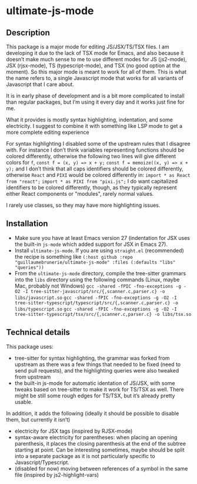 ultimate-js-mode
================

Description
-----------

This package is a major mode for editing JS/JSX/TS/TSX files. I am developing it
due to the lack of TSX mode for Emacs, and also because it doesn’t make much
sense to me to use different modes for JS (js2-mode), JSX (rjsx-mode), TS
(typescript-mode), and TSX (no good option at the moment). So this major mode is
meant to work for all of them. This is what the name refers to, a single
Javascript mode that works for all variants of Javascript that I care about.

It is in early phase of development and is a bit more complicated to install
than regular packages, but I’m using it every day and it works just fine for me.

What it provides is mostly syntax highlighting, indentation, and some
electricity. I suggest to combine it with something like LSP mode to get a more
complete editing experience

For syntax highlighting I disabled some of the upstream rules that I disagree
with. For instance I don’t think variables representing functions should be
colored differently, otherwise the following two lines will give different
colors for `f`,
`const f = (x, y) => x + y;`
`const f = memoize((x, y) => x + y);`
and I don’t think that all caps identifiers should be colored differently,
otherwise `React` and `PIXI` would be colored differently in:
`import * as React from "react";`
`import * as PIXI from "pixi.js";`
I do want capitalized identifiers to be colored differently, though, as they
typically represent either React components or "modules", rarely normal values.

I rarely use classes, so they may have more highlighting issues.


Installation
------------

- Make sure you have at least Emacs version 27 (indentation for JSX uses the
  built-in `js-mode` which added support for JSX in Emacs 27).
- Install `ultimate-js-mode`. If you are using `straight.el` (recommended) the recipe is something
  like `(:host github :repo "guillaumebrunerie/ultimate-js-mode" :files (:defaults "libs" "queries"))`
- From the `ultimate-js-mode` directory, compile the tree-sitter grammars into
  the `libs` directory using the following commands (Linux, maybe Mac, probably
  not Windows)
  `gcc -shared -fPIC -fno-exceptions -g -O2 -I tree-sitter-javascript/src/{,scanner.c,parser.c} -o libs/javascript.so`
  `gcc -shared -fPIC -fno-exceptions -g -O2 -I tree-sitter-typescript/typescript/src/{,scanner.c,parser.c} -o libs/typescript.so`
  `gcc -shared -fPIC -fno-exceptions -g -O2 -I tree-sitter-typescript/tsx/src/{,scanner.c,parser.c} -o libs/tsx.so`


Technical details
-----------------

This package uses:
- tree-sitter for syntax highlighting, the grammar was forked from upstream as
  there was a few things that needed to be fixed (need to send pull requests),
  and the highlighting queries were also tweaked from upstream
- the built-in js-mode for automatic identation of JS/JSX, with some tweaks
  based on tree-sitter to make it work for TS/TSX as well. There might be still
  some rough edges for TS/TSX, but it’s already pretty usable.

In addition, it adds the following (ideally it should be possible to disable
them, but currently it isn’t)
- electricity for JSX tags (inspired by RJSX-mode)
- syntax-aware electricity for parentheses: when placing an opening parenthesis,
  it places the closing parenthesis at the end of the subtree starting at point.
  Can be interesting sometimes, maybe should be split into a separate package as
  it is not particularly specific to Javascript/Typescript.
- (disabled for now) moving between references of a symbol in the same file
  (inspired by js2-highlight-vars)

